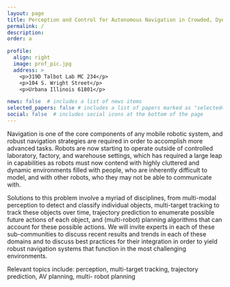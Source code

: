 ```yaml
---
layout: page
title: Perception and Control for Autonomous Navigation in Crowded, Dynamic Environments 
permalink: /
description: 
order: a

profile:
  align: right
  image: prof_pic.jpg
  address: >
    <p>319D Talbot Lab MC 234</p>
    <p>104 S. Wright Street</p>
    <p>Urbana Illinois 61801</p>

news: false  # includes a list of news items
selected_papers: false # includes a list of papers marked as "selected={true}"
social: false  # includes social icons at the bottom of the page
---
```






Navigation is one of the core components of any mobile robotic system, and robust navigation strategies are required in order to accomplish more advanced tasks. Robots are now starting to operate outside of controlled laboratory, factory, and warehouse settings, which has required a large leap in capabilities as robots must now contend with highly cluttered and dynamic environments filled with people, who are inherently difficult to model, and with other robots, who they may not be able to communicate with.

Solutions to this problem involve a myriad of disciplines, from multi-modal perception to detect and classify individual objects, multi-target tracking to track these objects over time, trajectory prediction to enumerate possible future actions of each object, and (multi-robot) planning algorithms that can account for these possible actions. We will invite experts in each of these sub-communities to discuss recent results and trends in each of these domains and to discuss best practices for their integration in order to yield robust navigation systems that function in the most challenging environments.

Relevant topics include: perception, multi-target tracking, trajectory prediction, AV planning, multi- robot planning
